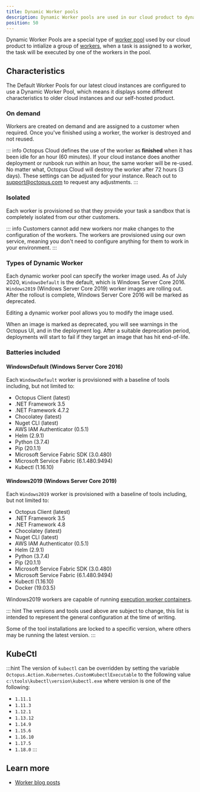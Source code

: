 ```yaml
---
title: Dynamic Worker pools
description: Dynamic Worker pools are used in our cloud product to dynamically create and assign workers to running tasks.  This page describes how dynamic worker pools work.
position: 50
---
```


Dynamic Worker Pools are a special type of [worker pool](/docs/infrastructure/workers/worker-pools.md) used by our cloud product to intialize a group of [workers](/docs/infrastructure/workers/index.md), when a task is assigned to a worker, the task will be executed by one of the workers in the pool.

## Characteristics

The Default Worker Pools for our latest cloud instances are configured to use a Dynamic Worker Pool, which means it displays some different characteristics to older cloud instances and our self-hosted product.

### On demand

Workers are created on demand and are assigned to a customer when required. Once you've finished using a worker, the worker is destroyed and not reused.

::: info
Octopus Cloud defines the use of the worker as **finished** when it has been idle for an hour (60 minutes). If your cloud instance does another deployment or runbook run within an hour, the same worker will be re-used.  No matter what, Octopus Cloud will destroy the worker after 72 hours (3 days).  These settings can be adjusted for your instance.  Reach out to [support@octopus.com](mailto:support@octopus.com) to request any adjustments.
:::

### Isolated

Each worker is provisioned so that they provide your task a sandbox that is completely isolated from our other customers.

::: info
Customers cannot add new workers nor make changes to the configuration of the workers. The workers are provisioned using our own service, meaning you don't need to configure anything for them to work in your environment.
:::

### Types of Dynamic Worker

Each dynamic worker pool can specify the worker image used. As of July 2020, `WindowsDefault` is the default, which is Windows Server Core 2016. `Windows2019` (Windows Server Core 2019) worker images are rolling out. After the rollout is complete, Windows Server Core 2016 will be marked as deprecated.

Editing a dynamic worker pool allows you to modify the image used.

When an image is marked as deprecated, you will see warnings in the Octopus UI, and in the deployment log. After a suitable deprecation period, deployments will start to fail if they target an image that has hit end-of-life.

### Batteries included

#### WindowsDefault (Windows Server Core 2016)

Each `WindowsDefault` worker is provisioned with a baseline of tools including, but not limited to:

- Octopus Client (latest)
- .NET Framework 3.5
- .NET Framework 4.7.2
- Chocolatey (latest)
- Nuget CLI (latest)
- AWS IAM Authenticator (0.5.1)
- Helm (2.9.1)
- Python (3.7.4)
- Pip (20.1.1)
- Microsoft Service Fabric SDK (3.0.480)
- Microsoft Service Fabric (6.1.480.9494)
- Kubectl (1.16.10)

#### Windows2019 (Windows Server Core 2019)

Each `Windows2019` worker is provisioned with a baseline of tools including, but not limited to:

- Octopus Client (latest)
- .NET Framework 3.5
- .NET Framework 4.8
- Chocolatey (latest)
- Nuget CLI (latest)
- AWS IAM Authenticator (0.5.1)
- Helm (2.9.1)
- Python (3.7.4)
- Pip (20.1.1)
- Microsoft Service Fabric SDK (3.0.480)
- Microsoft Service Fabric (6.1.480.9494)
- Kubectl (1.16.10)
- Docker (19.03.5)

Windows2019 workers are capable of running [execution worker containers](https://octopus.com/blog/execution-containers).

::: hint
The versions and tools used above are subject to change, this list is intended to represent the general configuration at the time of writing.

Some of the tool installations are locked to a specific version, where others may be running the latest version.
:::

## KubeCtl

:::hint
The version of `kubectl` can be overridden by setting the variable `Octopus.Action.Kubernetes.CustomKubectlExecutable` to the following value `c:\tools\kubectl\version\kubectl.exe`
where version is one of the following:

- `1.11.1`
- `1.11.3`
- `1.12.1`
- `1.13.12`
- `1.14.9`
- `1.15.6`
- `1.16.10`
- `1.17.5`
- `1.18.0`
  :::

## Learn more

- [Worker blog posts](https://octopus.com/blog/tag/workers)
